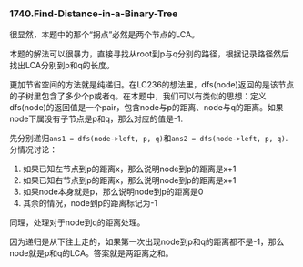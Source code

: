 ### 1740.Find-Distance-in-a-Binary-Tree

很显然，本题中的那个“拐点”必然是两个节点的LCA。

本题的解法可以很暴力，直接寻找从root到p与q分别的路径，根据记录路径然后找出LCA分别到p和q的长度。

更加节省空间的方法就是纯递归。在LC236的想法里，dfs(node)返回的是该节点的子树里包含了多少个p或者q。在本题中，我们可以有类似的思想：定义dfs(node)的返回值是一个pair，包含node与p的距离、node与q的距离。如果node下属没有子节点是p和q，那么对应的值是-1.

先分别递归```ans1 = dfs(node->left, p, q)```和```ans2 = dfs(node->left, p, q)```. 分情况讨论：
1. 如果已知左节点到p的距离x，那么说明node到p的距离是x+1
2. 如果已知右节点到p的距离x，那么说明node到p的距离是x+1
3. 如果node本身就是p，那么说明node到p的距离是0
4. 其余的情况，node到p的距离标记为-1

同理，处理对于node到q的距离处理。

因为递归是从下往上走的，如果第一次出现node到p和q的距离都不是-1，那么node就是p和q的LCA。答案就是两距离之和。
